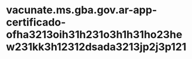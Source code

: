 # vacunate.ms.gba.gov.ar-app-certificado-ofha3213oih31h231o3h1h31ho23hew231kk3h12312dsada3213jp2j3p121